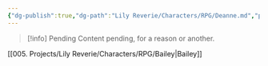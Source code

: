 ```yaml
---
{"dg-publish":true,"dg-path":"Lily Reverie/Characters/RPG/Deanne.md","permalink":"/lily-reverie/characters/rpg/deanne/","created":"2024-01-20T05:01:59.945-03:00","updated":"2024-01-20T05:02:23.849-03:00"}
---
```



>[!info] Pending
>Content pending, for a reason or another.

[[005. Projects/Lily Reverie/Characters/RPG/Bailey\|Bailey]]